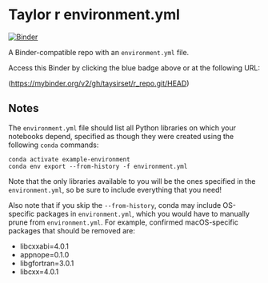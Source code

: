 # Taylor r environment.yml
[![Binder](https://mybinder.org/badge_logo.svg)](https://mybinder.org/v2/gh/taysirset/r_repo.git/HEAD)


A Binder-compatible repo with an `environment.yml` file.

Access this Binder by clicking the blue badge above or at the following URL:

(https://mybinder.org/v2/gh/taysirset/r_repo.git/HEAD)
## Notes
The `environment.yml` file should list all Python libraries on which your notebooks
depend, specified as though they were created using the following `conda` commands:

```
conda activate example-environment
conda env export --from-history -f environment.yml
```

Note that the only libraries available to you will be the ones specified in
the `environment.yml`, so be sure to include everything that you need! 

Also note that if you skip the `--from-history`, conda may include OS-specific
packages in `environment.yml`, which you would have to manually prune from
`environment.yml`.  For example, confirmed macOS-specific packages that should
be removed are:

* libcxxabi=4.0.1
* appnope=0.1.0
* libgfortran=3.0.1
* libcxx=4.0.1
